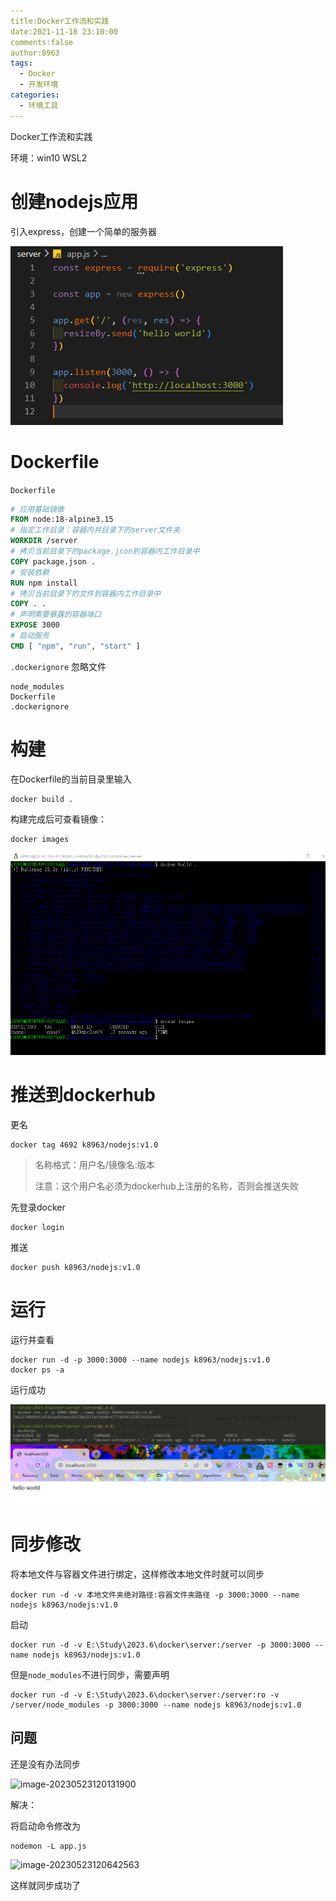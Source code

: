 ```yaml
---
title:Docker工作流和实践
date:2021-11-18 23:10:00
comments:false
author:8963
tags:
  - Docker
  - 开发环境
categories:
  - 环境工具
---
```


Docker工作流和实践

<!-- more -->

环境：win10 WSL2

# 创建nodejs应用

引入express，创建一个简单的服务器

![image-20230523001518083](Docker工作流和实践.assets/image-20230523001518083.png)

# Dockerfile

`Dockerfile`

```dockerfile
# 应用基础镜像
FROM node:18-alpine3.15
# 指定工作目录：容器内共目录下的server文件夹
WORKDIR /server
# 拷贝当前目录下的package.json到容器内工作目录中
COPY package.json .
# 安装依赖
RUN npm install
# 拷贝当前目录下的文件到容器内工作目录中
COPY . .
# 声明需要暴露的容器端口
EXPOSE 3000
# 启动服务
CMD [ "npm", "run", "start" ]
```

`.dockerignore` 忽略文件

```
node_modules
Dockerfile
.dockerignore
```



# 构建

在Dockerfile的当前目录里输入

```
docker build .
```

构建完成后可查看镜像：

```
docker images
```

![image-20230523012237286](Docker工作流和实践.assets/image-20230523012237286.png)



# 推送到dockerhub

更名

```
docker tag 4692 k8963/nodejs:v1.0
```

> 名称格式：用户名/镜像名:版本
>
> 注意：这个用户名必须为dockerhub上注册的名称，否则会推送失败

先登录docker

```
docker login
```

推送

```
docker push k8963/nodejs:v1.0
```



# 运行

运行并查看

```
docker run -d -p 3000:3000 --name nodejs k8963/nodejs:v1.0
docker ps -a
```

运行成功

![image-20230523021231541](Docker工作流和实践.assets/image-20230523021231541.png)

# 同步修改

将本地文件与容器文件进行绑定，这样修改本地文件时就可以同步

```
docker run -d -v 本地文件夹绝对路径:容器文件夹路径 -p 3000:3000 --name nodejs k8963/nodejs:v1.0 
```

启动

```
docker run -d -v E:\Study\2023.6\docker\server:/server -p 3000:3000 --name nodejs k8963/nodejs:v1.0 
```

但是`node_modules`不进行同步，需要声明

```
docker run -d -v E:\Study\2023.6\docker\server:/server:ro -v /server/node_modules -p 3000:3000 --name nodejs k8963/nodejs:v1.0
```

## 问题

还是没有办法同步

![image-20230523120131900](https://cdn.jsdelivr.net/gh/K8963/Imageshack@main/blog/202305231207569.png)

解决：

将启动命令修改为

```
nodemon -L app.js
```

![image-20230523120642563](https://cdn.jsdelivr.net/gh/K8963/Imageshack@main/blog/202305231207253.png)

这样就同步成功了
